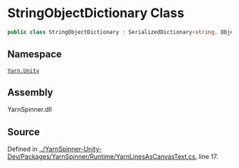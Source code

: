 <!-- This file was generated by a tool. Do not edit this file by hand. -->

# StringObjectDictionary Class


```csharp
public class StringObjectDictionary : SerializedDictionary<string, Object>, ISerializationCallbackReceiver
```



## Namespace
[`Yarn.Unity`](/api/csharp/yarn.unity/README.md)

## Assembly
YarnSpinner.dll

## Source
Defined in [../YarnSpinner-Unity-Dev/Packages/YarnSpinner/Runtime/YarnLinesAsCanvasText.cs](https://github.com/YarnSpinnerTool/YarnSpinner-Unity//blob/develop/Runtime/YarnLinesAsCanvasText.cs#L17), line 17.
